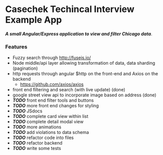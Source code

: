 # Casechek Techincal Interview Example App
***A small Angular/Express application to view and filter Chicago data***.

### Features
* Fuzzy search through http://fusejs.io/
* Node middle/api layer allowing transformation of data, data sharding (pagination)
* http requests through angular $http on the front-end and Axios on the backend
    - https://github.com/axios/axios
* front end filtering and search (with live update) (done)
* google street view api to incorporate image based on address (done)
* ***TODO*** front end filter tools and buttons
* ***TODO*** more front end changes for styling
* ***TODO*** JSdocs
* ***TODO*** complete card view within list
* ***TODO*** complete detail modal view
* ***TODO*** more animations
* ***TODO*** add violations to data schema
* ***TODO*** refactor code into files
* ***TODO*** refactor backend
* ***TODO*** write some tests
